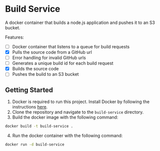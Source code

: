 # Build Service

A docker container that builds a node.js application and pushes it to an S3 bucket.

Features:

- [ ] Docker container that listens to a queue for build requests
- [x] Pulls the source code from a GitHub url
- [ ] Error handling for invalid GitHub urls
- [ ] Generates a unique build id for each build request
- [x] Builds the source code
- [ ] Pushes the build to an S3 bucket

## Getting Started

1. Docker is required to run this project. Install Docker by following the instructions [here](https://docs.docker.com/get-docker/).
2. Clone the repository and navigate to the `build-service` directory.
3. Build the docker image with the following command:
```bash
docker build -t build-service .
```
4. Run the docker container with the following command:
```bash
docker run -d build-service
```
